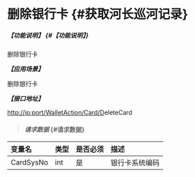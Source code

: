 # 删除银行卡 {#获取河长巡河记录}

##### _【功能说明】_ {#【功能说明】}

删除银行卡

_**【应用场景】**_

删除银行卡

_**【接口地址】**_

[http://ip:port/WalletAction/Card/D](http://ip:port/HMQuery/PatrolRiver/GetPatrolRivers)eleteCard

> #### _请求数据_ {#请求数据}

| 变量名 | 类型 | 是否必须 | 描述 |
| :--- | :--- | :--- | :--- |
| CardSysNo | int | 是 | 银行卡系统编码 |



